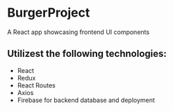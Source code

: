 # BurgerProject
A React app showcasing frontend UI components

## Utilizest the following technologies:
- React
- Redux
- React Routes
- Axios
- Firebase for backend database and deployment